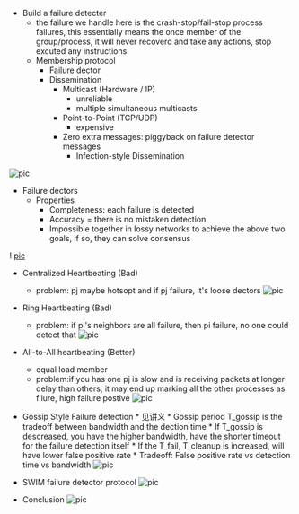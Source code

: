 * Build a failure detecter 
    * the failure we handle here is the crash-stop/fail-stop process failures, this essentially means the once member of 
    the group/process, it will never recoverd and take any actions, stop excuted any instructions 
    * Membership protocol
        * Failure dector
        * Dissemination 
            * Multicast (Hardware / IP)
               * unreliable
               * multiple simultaneous multicasts
            * Point-to-Point (TCP/UDP)
               * expensive
            * Zero extra messages: piggyback on failure detector messages
               * Infection-style Dissemination

![pic](https://cloud.githubusercontent.com/assets/9062406/8636373/92b3dbc6-2812-11e5-96e0-fae60b13cfe2.png)

* Failure dectors 
    * Properties
        * Completeness: each failure is detected
        * Accuracy = there is no mistaken detection 
        * Impossible together in lossy networks to achieve the above two goals, if so, they can solve consensus
  
! [pic](https://cloud.githubusercontent.com/assets/9062406/8636396/d39aba8c-2813-11e5-94db-a432c36b2330.png)

* Centralized Heartbeating (Bad)
    * problem: pj maybe hotsopt and if pj failure, it's loose dectors
    ![pic](https://cloud.githubusercontent.com/assets/9062406/8636411/6876ec7a-2814-11e5-8334-c3c179910d04.png)
    
* Ring Heartbeating (Bad)
    * problem: if pi's neighbors are all failure, then pi failure, no one could detect that 
    ![pic](https://cloud.githubusercontent.com/assets/9062406/8636413/74ba4428-2814-11e5-8bc4-214217b1297b.png)

* All-to-All heartbeating (Better)
    * equal load member
    * problem:if you has one pj is slow and is receiving packets at longer delay than others, it may end up
    marking all the other processes as filure, high failure postive 
    ![pic](https://cloud.githubusercontent.com/assets/9062406/8636428/2273a618-2815-11e5-8153-8cfd5c518561.png)

* Gossip Style Failure detection 
      * 见讲义
      * Gossip period T_gossip is the tradeoff between bandwidth and the dection time
      * If T_gossip is descreased, you have the higher bandwidth, have the shorter timeout for the failure detection itself
      * If the T_fail, T_cleanup is increased, will have lower false positive rate 
      * Tradeoff: False positive rate vs detection time vs bandwidth 
      ![pic](https://cloud.githubusercontent.com/assets/9062406/8636472/6757adcc-2817-11e5-8ccd-bab5647796df.png)

* SWIM failure detector protocol
      ![pic](https://cloud.githubusercontent.com/assets/9062406/8636488/d1da8d62-2818-11e5-9796-236adb3e6d34.png)


* Conclusion 
![pic](https://cloud.githubusercontent.com/assets/9062406/8636553/c092b944-281d-11e5-8b29-6cc53c7ed707.png)
